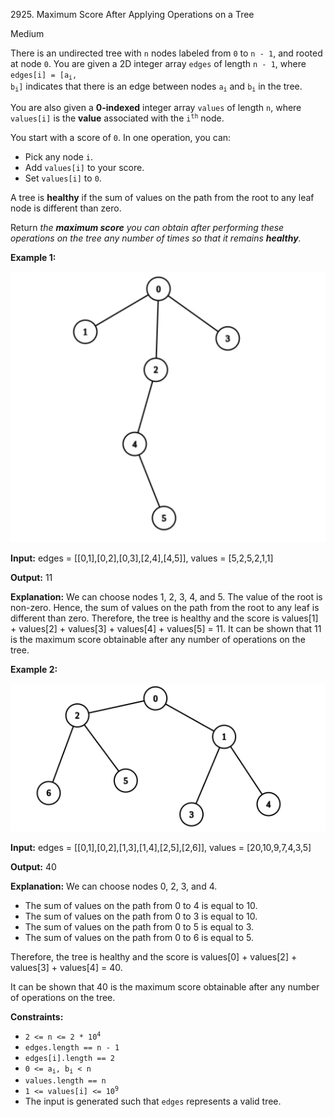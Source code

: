 2925\. Maximum Score After Applying Operations on a Tree

Medium

There is an undirected tree with `n` nodes labeled from `0` to `n - 1`, and rooted at node `0`. You are given a 2D integer array `edges` of length `n - 1`, where <code>edges[i] = [a<sub>i</sub>, b<sub>i</sub>]</code> indicates that there is an edge between nodes <code>a<sub>i</sub></code> and <code>b<sub>i</sub></code> in the tree.

You are also given a **0-indexed** integer array `values` of length `n`, where `values[i]` is the **value** associated with the <code>i<sup>th</sup></code> node.

You start with a score of `0`. In one operation, you can:

*   Pick any node `i`.
*   Add `values[i]` to your score.
*   Set `values[i]` to `0`.

A tree is **healthy** if the sum of values on the path from the root to any leaf node is different than zero.

Return _the **maximum score** you can obtain after performing these operations on the tree any number of times so that it remains **healthy**._

**Example 1:**

![](graph-13-1.png)

**Input:** edges = [[0,1],[0,2],[0,3],[2,4],[4,5]], values = [5,2,5,2,1,1]

**Output:** 11

**Explanation:** We can choose nodes 1, 2, 3, 4, and 5. The value of the root is non-zero. Hence, the sum of values on the path from the root to any leaf is different than zero. Therefore, the tree is healthy and the score is values[1] + values[2] + values[3] + values[4] + values[5] = 11. It can be shown that 11 is the maximum score obtainable after any number of operations on the tree.

**Example 2:**

![](graph-14-2.png)

**Input:** edges = [[0,1],[0,2],[1,3],[1,4],[2,5],[2,6]], values = [20,10,9,7,4,3,5]

**Output:** 40

**Explanation:** We can choose nodes 0, 2, 3, and 4. 
- The sum of values on the path from 0 to 4 is equal to 10.
- The sum of values on the path from 0 to 3 is equal to 10.
- The sum of values on the path from 0 to 5 is equal to 3.
- The sum of values on the path from 0 to 6 is equal to 5. 

Therefore, the tree is healthy and the score is values[0] + values[2] + values[3] + values[4] = 40. 

It can be shown that 40 is the maximum score obtainable after any number of operations on the tree.

**Constraints:**

*   <code>2 <= n <= 2 * 10<sup>4</sup></code>
*   `edges.length == n - 1`
*   `edges[i].length == 2`
*   <code>0 <= a<sub>i</sub>, b<sub>i</sub> < n</code>
*   `values.length == n`
*   <code>1 <= values[i] <= 10<sup>9</sup></code>
*   The input is generated such that `edges` represents a valid tree.